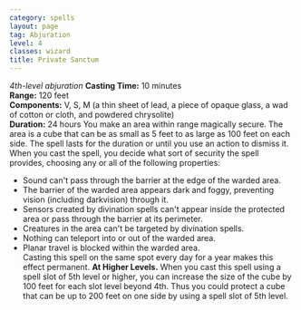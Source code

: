 ```yaml
---
category: spells
layout: page
tag: Abjuration
level: 4
classes: wizard
title: Private Sanctum 
---
```

_4th-level abjuration_ 
**Casting Time:** 10 minutes   
**Range:** 120 feet    
**Components:** V, S, M (a thin sheet of lead, a piece of opaque glass, a wad of cotton or cloth, and powdered chrysolite)   
**Duration:** 24 hours 
You make an area within range magically secure. The area is a cube that can be as small as 5 feet to as large as 100 feet on each side. The spell lasts for the duration or until you use an action to dismiss it.    
When you cast the spell, you decide what sort of security the spell provides, choosing any or all of the following properties:
* Sound can't pass through the barrier at the edge of the warded area.
* The barrier of the warded area appears dark and foggy, preventing vision (including darkvision) through it.
* Sensors created by divination spells can't appear inside the protected area or pass through the barrier at its perimeter.
* Creatures in the area can't be targeted by divination spells.
* Nothing can teleport into or out of the warded area.
* Planar travel is blocked within the warded area.    
Casting this spell on the same spot every day for a year makes this effect permanent. 
**At Higher Levels.** When you cast this spell using a spell slot of 5th level or higher, you can increase the size of the cube by 100 feet for each slot level beyond 4th. Thus you could protect a cube that can be up to 200 feet on one side by using a spell slot of 5th level. 
